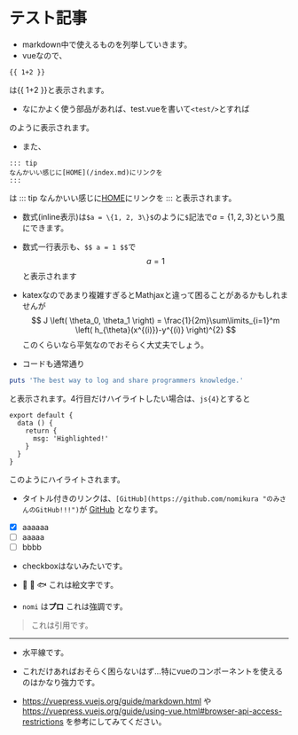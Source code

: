 # テスト記事
- markdown中で使えるものを列挙していきます。
- vueなので、
```
{{ 1+2 }}
```
は{{ 1+2 }}と表示されます。

- なにかよく使う部品があれば、test.vueを書いて`<test/>`とすれば
<test/>
のように表示されます。

- また、

```
::: tip
なんかいい感じに[HOME](/index.md)にリンクを
:::
```
は
::: tip
なんかいい感じに[HOME](/index.md)にリンクを
:::
と表示されます。

- 数式(inline表示)は`$a = \{1, 2, 3\}$`のように`$`記法で$a = \{1, 2, 3\}$という風にできます。
- 数式一行表示も、`$$ a = 1 $$`で
$$ a = 1 $$
と表示されます
- katexなのであまり複雑すぎるとMathjaxと違って困ることがあるかもしれませんが
$$ J \left( \theta_0, \theta_1 \right) = \frac{1}{2m}\sum\limits_{i=1}^m \left( h_{\theta}(x^{(i)})-y^{(i)} \right)^{2} $$
このくらいなら平気なのでおそらく大丈夫でしょう。

- コードも通常通り
```ruby
puts 'The best way to log and share programmers knowledge.'
```
と表示されます。4行目だけハイライトしたい場合は、`js{4}`とすると
``` js{4}
export default {
  data () {
    return {
      msg: 'Highlighted!'
    }
  }
}
```
このようにハイライトされます。

- タイトル付きのリンクは、`[GitHub](https://github.com/nomikura "のみさんのGitHub!!!")`が [GitHub](https://github.com/nomikura "のみさんのGitHub!!!") となります。

- [x] aaaaaa
- [ ] aaaaa
- [ ] bbbb
- checkboxはないみたいです。

- :tada: :octopus: :fish: これは絵文字です。
- `nomi` は**プロ** これは強調です。

> これは引用です。
---------
- 水平線です。

- これだけあればおそらく困らないはず…特にvueのコンポーネントを使えるのはかなり強力です。
- https://vuepress.vuejs.org/guide/markdown.html や https://vuepress.vuejs.org/guide/using-vue.html#browser-api-access-restrictions を参考にしてみてください。
